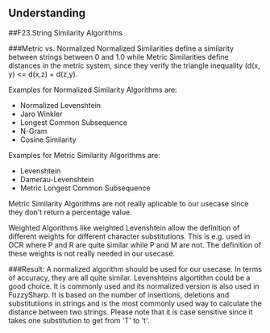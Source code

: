 ## Understanding

##F23.String Similarity Algorithms

###Metric vs. Normalized 
Normalized Similarities define a similarity between strings between 0 and 1.0 while
Metric Similarities define distances in the metric system, since they verify the triangle inequality (d(x, y) <= d(x,z) + d(z,y).

Examples for Normalized Similarity Algorithms are:
- Normalized Levenshtein
- Jaro Winkler
- Longest Common Subsequence
- N-Gram
- Cosine Similarity

Examples for Metric Similarity Algorithms are:
- Levenshtein
- Damerau-Levenshtein
- Metric Longest Common Subsequence

Metric Similarity Algorithms are not really aplicable to our usecase since they don't return a percentage value.

Weighted Algorithms like weighted Levenshtein allow the definition of different weights for different character substitutions.
This is e.g. used in OCR where P and R are quite similar while P and M are not.
The definition of these weights is not really needed in our usecase.

###Result:
A normalized algorithm should be used for our usecase. In terms of accuracy, they are all quite similar.
Levenshteins algortithm could be a good choice. It is commonly used and its normalized version is also used in FuzzySharp.
It is based on the number of insertions, deletions and substitutiions in strings and is the most commonly used way to calculate the distance between two strings.
Please note that it is case sensitive since it takes one substitution to get from 'T' to 't'.